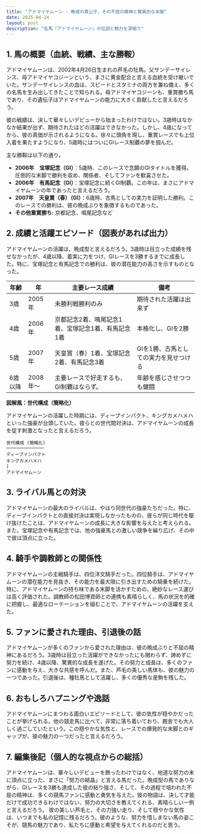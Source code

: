 ```yaml
---
title: "アドマイヤムーン - 晩成の貴公子、その不屈の精神と驚異的な末脚"
date: 2025-04-24
layout: post
description: "名馬『アドマイヤムーン』の伝説と魅力を深堀り"
---
```


## 1. 馬の概要（血統、戦績、主な勝鞍）

アドマイヤムーンは、2002年4月26日生まれの芦毛の牡馬。父サンデーサイレンス、母アドマイヤコジーンという、まさに黄金配合と言える血統を受け継いでいた。サンデーサイレンスの血は、スピードとスタミナの両方を兼ね備え、多くの名馬を生み出してきたことで知られる。母アドマイヤコジーンも、重賞勝ち馬であり、その遺伝子はアドマイヤムーンの能力に大きく貢献したと言えるだろう。

彼の戦績は、決して華々しいデビューから始まったわけではない。3歳時はなかなか結果が出ず、期待されたほどの活躍はできなかった。しかし、4歳になってから、彼の真価が示されるようになる。徐々に頭角を現し、重賞レースでも上位入着を果たすようになり、5歳時にはついにGIレース制覇の夢を掴んだ。

主な勝鞍は以下の通り。

* **2006年　宝塚記念（GI）**：5歳時、このレースで念願のGIタイトルを獲得。圧倒的な末脚で勝利を収め、関係者、そしてファンを歓喜させた。
* **2006年　有馬記念（GI）**：宝塚記念に続くGI制覇。この年は、まさにアドマイヤムーンの年であったと言えるだろう。
* **2007年　天皇賞（春）（GI）**：6歳時、古馬としての実力を証明した勝利。このレースでの勝利は、彼の晩成ぶりを象徴するものであった。
* **その他重賞勝ち:** 京都記念、鳴尾記念など


## 2. 成績と活躍エピソード（図表があれば出力）

アドマイヤムーンの活躍は、晩成型と言えるだろう。3歳時は目立った成績を残せなかったが、4歳以降、着実に力をつけ、GIレースを3勝するまでに成長した。特に、宝塚記念と有馬記念での勝利は、彼の潜在能力の高さを示すものとなった。

| 年齢 | 年 | 主要レース成績 | 備考 |
|---|---|---|---|
| 3歳 | 2005年 |  未勝利戦勝利のみ |  期待された活躍は出来ず |
| 4歳 | 2006年 | 京都記念2着、鳴尾記念1着、宝塚記念1着、有馬記念1着 |  本格化し、GIを2勝 |
| 5歳 | 2007年 | 天皇賞（春）1着、宝塚記念2着、有馬記念3着 |  GIを1勝、古馬としての実力を見せつける |
| 6歳以降 | 2008年～ |  主要レースで好走するも、GI制覇はならず。 |  年齢を感じさせつつも健闘 |


**図解風：世代構成（簡略化）**

アドマイヤムーンの活躍した時期には、ディープインパクト、キングカメハメハといった強豪が台頭していた。彼らとの世代間対決は、アドマイヤムーンの成長を促す刺激となったと言えるだろう。

```
世代構成 (簡略化)
──────────────
ディープインパクト
キングカメハメハ
|
アドマイヤムーン
```


## 3. ライバル馬との対決

アドマイヤムーンの最大のライバルは、やはり同世代の強豪たちだった。特に、ディープインパクトとの直接対決は実現しなかったものの、彼らが同じ時代を駆け抜けたことは、アドマイヤムーンの成長に大きな影響を与えたと考えられる。また、宝塚記念や有馬記念では、他の強豪馬との激しい競争を繰り広げ、その中で彼は頂点に立った。


## 4. 騎手や調教師との関係性

アドマイヤムーンの主戦騎手は、四位洋文騎手だった。四位騎手は、アドマイヤムーンの潜在能力を見抜き、その能力を最大限に引き出すための騎乗を続けた。特に、アドマイヤムーンの持ち味である末脚を活かすための、絶妙なレース運びは高く評価された。調教師の松田博資師との連携も素晴らしく、馬の状況を的確に把握し、最適なローテーションを組むことで、アドマイヤムーンの活躍を支えた。


## 5. ファンに愛された理由、引退後の話

アドマイヤムーンが多くのファンから愛された理由は、彼の晩成ぶりと不屈の精神にあるだろう。3歳時は目立った活躍ができなかったにも関わらず、諦めずに努力を続け、4歳以降、驚異的な成長を遂げた。その努力と成長は、多くのファンに感動を与え、大きな共感を呼んだ。また、芦毛の美しい馬体も、彼の魅力の一つであった。引退後は、種牡馬として活躍し、多くの優秀な産駒を残した。


## 6. おもしろハプニングや逸話

アドマイヤムーンにまつわる面白いエピソードとして、彼の気性が穏やかだったことが挙げられる。他の競走馬に比べて、非常に落ち着いており、厩舎でも大人しく過ごしていたという。この穏やかな気性と、レースでの爆発的な末脚とのギャップが、彼の魅力の一つだったと言えるだろう。


## 7. 編集後記（個人的な視点からの総括）

アドマイヤムーンは、華々しいデビューを飾ったわけではなく、地道な努力の末に頂点に立った、まさに「努力の結晶」と言える馬だった。晩成型の馬でありながら、GIレースを3勝も達成した彼の粘り強さ、そして、その過程で培われた不屈の精神は、多くの競馬ファンに感動と勇気を与えた。彼の物語は、決して才能だけで成功できるわけではない、努力の大切さを教えてくれる、素晴らしい一例と言えるだろう。  彼の美しい芦毛と、その力強い走り、そして穏やかな気性は、いつまでも私の記憶に残るだろう。彼のような、努力を惜しまない馬の姿こそが、競馬の魅力であり、私たちに感動と希望を与えてくれるのだと思う。
